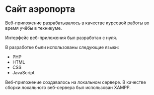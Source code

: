 # Сайт аэропорта

Веб-приложение разрабатывалось в качестве курсовой работы во время учёбы в техникуме.

Интерфейс веб-приложения был разработан с нуля.

В разработке были использованы следующие языки:
- PHP
- HTML
- CSS
- JavaScript

Веб-приложение создавалось на локальном сервере. В качестве сборки локального веб-сервера был использован XAMPP.
